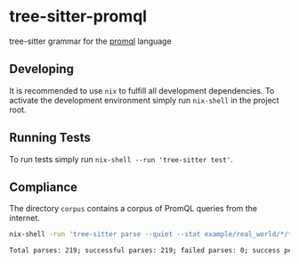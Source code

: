 # tree-sitter-promql

tree-sitter grammar for the [promql](https://prometheus.io/docs/prometheus/latest/querying/basics/) language

## Developing

It is recommended to use `nix` to fulfill all development dependencies. To activate the development environment simply run `nix-shell` in the project root.

## Running Tests

To run tests simply run `nix-shell --run 'tree-sitter test'`.

## Compliance

The directory `corpus` contains a corpus of PromQL queries from the internet.

```bash
nix-shell -run 'tree-sitter parse --quiet --stat example/real_world/*/*.promql'

Total parses: 219; successful parses: 219; failed parses: 0; success percentage: 100.00%
```
